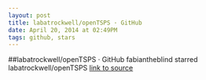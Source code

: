 ```yaml
---
layout: post
title: labatrockwell/openTSPS · GitHub
date: April 20, 2014 at 02:49PM
tags: github, stars
---
```

##labatrockwell/openTSPS · GitHub
fabiantheblind starred labatrockwell/openTSPS
[link to source](http://ift.tt/QwK5bU) 
